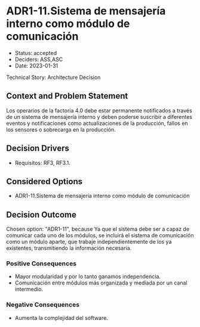 # ADR1-11.Sistema de mensajería interno como módulo de comunicación

* Status: accepted
* Deciders: ASS,ASC
* Date: 2023-01-31

Technical Story: Architecture Decision

## Context and Problem Statement

Los operarios de la factoria 4.0 debe estar permanente notificados a través de
un sistema de mensajería interno y deben poderse suscribir a diferentes eventos y
notificaciones como actualizaciones de la producción, fallos en los sensores o sobrecarga
en la producción.

## Decision Drivers

* Requisitos: RF3, RF3.1.

## Considered Options

* ADR1-11.Sistema de mensajería interno como módulo de comunicación

## Decision Outcome

Chosen option: "ADR1-11", because Ya que el sistema debe ser a capaz de comunicar cada uno de los módulos, se incluirá el sistema de comunicación como un módulo aparte, que trabaje independientemente de los ya existentes, transmitiendo la información necesaria.

### Positive Consequences

* Mayor modularidad y por lo tanto ganamos independencia.
* Comunicación entre módulos más organizada y mediada por un canal intermedio.

### Negative Consequences

* Aumenta la complejidad del software.

